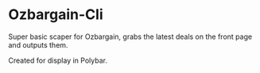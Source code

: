 # Ozbargain-Cli

Super basic scaper for Ozbargain, grabs the latest deals on the front page and outputs them. 

Created for display in Polybar.
